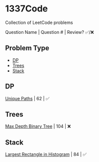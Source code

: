 # 1337Code
Collection of LeetCode problems

Question Name | Question # | Review? &#9989;/&#10060;

## Problem Type
- [DP](#dp)  
- [Trees](#trees)  
- [Stack](#stack)
		
## DP
[Unique Paths](LeetCode/src/done/UniquePaths.java) | 62 | &#9989;
		
## Trees
[Max Depth Binary Tree](LeetCode/src/done/MaxDepthBinary.java) | 104 | &#10060;

## Stack
[Largest Rectangle in Histogram](LeetCode/src/done/LargestRectangleInHistogram.java) | 84 | &#9989;


